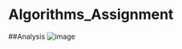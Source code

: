 # Algorithms_Assignment
##Analysis 
![image](https://user-images.githubusercontent.com/69478720/199858179-ce6600a3-d101-4455-8516-77d1e5314a51.png)
